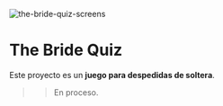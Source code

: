 ![the-bride-quiz-screens](https://user-images.githubusercontent.com/93255155/155899209-70b6771c-7a69-47d3-84c7-0821313f4665.jpg)

# The Bride Quiz 

Este proyecto es un  **juego para despedidas de soltera**.

>> En proceso.

 
